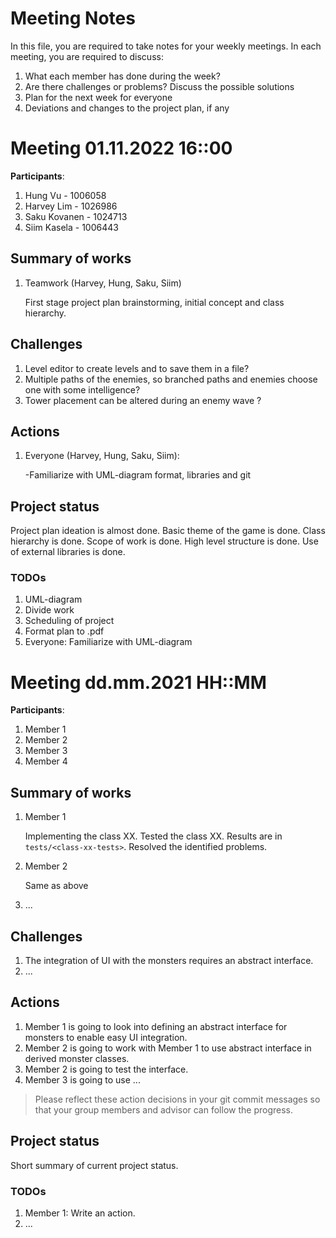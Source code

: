 # Meeting Notes
In this file, you are required to take notes for your weekly meetings. 
In each meeting, you are required to discuss:

1. What each member has done during the week?
2. Are there challenges or problems? Discuss the possible solutions
3. Plan for the next week for everyone
4. Deviations and changes to the project plan, if any

# Meeting 01.11.2022 16::00

**Participants**: 
1. Hung Vu - 1006058
2. Harvey Lim - 1026986
3. Saku Kovanen - 1024713
4. Siim Kasela - 1006443 

## Summary of works
1. Teamwork (Harvey, Hung, Saku, Siim) 
   
   First stage project plan brainstorming, initial concept and class hierarchy.


## Challenges

1. Level editor to create levels and to save them in a file?
2. Multiple paths of the enemies, so branched paths and enemies choose one with some intelligence? 
3. Tower placement can be altered during an enemy wave ?


## Actions
1. Everyone (Harvey, Hung, Saku, Siim):

   -Familiarize with UML-diagram format, libraries and git
   


## Project status 
Project plan ideation is almost done. Basic theme of the game is done. Class hierarchy is done. Scope of work is done. High level structure is done. Use of external libraries is done.
 

### TODOs
1. UML-diagram
2. Divide work
3. Scheduling of project
4. Format plan to .pdf
5. Everyone: Familiarize with UML-diagram



# Meeting dd.mm.2021 HH::MM

**Participants**: 
1. Member 1
2. Member 2
3. Member 3
4. Member 4 

## Summary of works
1. Member 1 
   
   Implementing the class XX. Tested the class XX. 
   Results are in `tests/<class-xx-tests>`. Resolved the identified problems.

2. Member 2

   Same as above

3. ...

## Challenges

1. The integration of UI with the monsters requires an abstract interface.
2. ...

## Actions
1. Member 1 is going to look into defining an abstract interface for monsters 
   to enable easy UI integration.
2. Member 2 is going to work with Member 1 to use abstract interface in derived 
   monster classes.
3. Member 2 is going to test the interface.
4. Member 3 is going to use ...

> Please reflect these action decisions in your git commit messages so that 
> your group members and advisor can follow the progress.

## Project status 
Short summary of current project status. 

### TODOs
1. Member 1: Write an action.
2. ...
